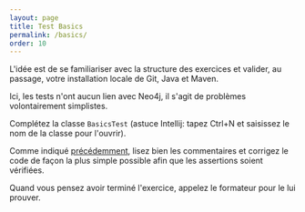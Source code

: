 ```yaml
---
layout: page
title: Test Basics
permalink: /basics/
order: 10
---
```


L'idée est de se familiariser avec la structure des exercices et
valider, au passage, votre installation locale de Git, Java et Maven.

Ici, les tests n'ont aucun lien avec Neo4j, il s'agit de problèmes 
volontairement simplistes.

Complétez la classe `BasicsTest` 
(astuce Intellij: tapez Ctrl+N et saisissez le nom de la classe pour l'ouvrir).

Comme indiqué [précédemment](../), lisez bien les commentaires
et corrigez le code de façon la plus simple possible afin que les assertions soient vérifiées.

Quand vous pensez avoir terminé l'exercice, appelez le formateur pour le lui prouver.
